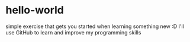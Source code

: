 # hello-world
simple exercise that gets you started when learning something new
:D I'll use GitHub to learn and improve my programming skills
